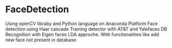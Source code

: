 # FaceDetection
Using openCV libraby and Python language on Anaconda Platform 
Face detection using Haar cascade Training detector 
with AT&T and Yalefaces DB
Recognition with Eigen faces LDA approche. 
With functionalities like add new face not present in database
